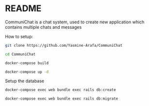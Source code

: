 # README

CommuniChat is a chat system, used to create new application which contains multiple chats and messages

How to setup:

```bash
git clone https://github.com/Yasmine-Arafa/CommuniChat

cd CommuniChat

docker-compose build

docker-compose up -d
```

Setup the database

```bash
docker-compose exec web bundle exec rails db:create

docker-compose exec web bundle exec rails db:migrate
```

